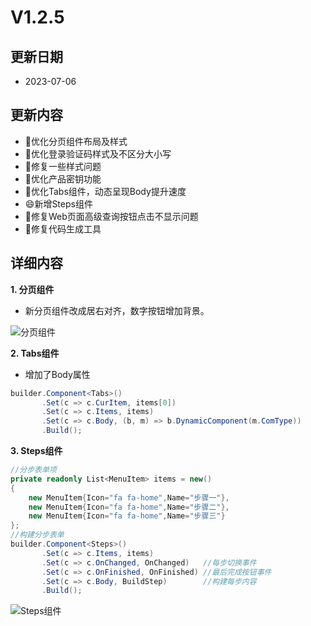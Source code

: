# V1.2.5

## 更新日期

- 2023-07-06

## 更新内容

- 🔨优化分页组件布局及样式
- 🔨优化登录验证码样式及不区分大小写
- 🔨修复一些样式问题
- 🔨优化产品密钥功能
- 🔨优化Tabs组件，动态呈现Body提升速度
- 😄新增Steps组件
- 🐛修复Web页面高级查询按钮点击不显示问题
- 🐛修复代码生成工具

## 详细内容

**1. 分页组件**

- 新分页组件改成居右对齐，数字按钮增加背景。

![分页组件](https://foruda.gitee.com/images/1688625240342707416/22b31d1e_14334.png "屏幕截图")

**2. Tabs组件**

- 增加了Body属性

```csharp
builder.Component<Tabs>()
       .Set(c => c.CurItem, items[0])
       .Set(c => c.Items, items)
       .Set(c => c.Body, (b, m) => b.DynamicComponent(m.ComType))
       .Build();
```

**3. Steps组件**

```csharp
//分步表单项
private readonly List<MenuItem> items = new()
{
    new MenuItem{Icon="fa fa-home",Name="步骤一"},
    new MenuItem{Icon="fa fa-home",Name="步骤二"},
    new MenuItem{Icon="fa fa-home",Name="步骤三"}
};
//构建分步表单
builder.Component<Steps>()
       .Set(c => c.Items, items)
       .Set(c => c.OnChanged, OnChanged)   //每步切换事件
       .Set(c => c.OnFinished, OnFinished) //最后完成按钮事件
       .Set(c => c.Body, BuildStep)        //构建每步内容
       .Build();
```

![Steps组件](https://foruda.gitee.com/images/1688625395317565896/879106d5_14334.png "屏幕截图")
